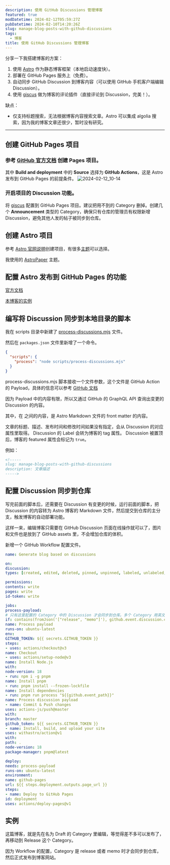 ```yaml
---
description: 使用 GitHub Discussions 管理博客
featured: true
modDatetime: 2024-02-12T05:59:27Z
pubDatetime: 2024-02-10T14:20:26Z
slug: manage-blog-posts-with-github-discussions
tags:
  - 博客
title: 使用 GitHub Discussions 管理博客
---
```


分享一下我搭建博客的方案：

1. 使用 [Astro](https://astro.build/) 作为静态博客框架（本地启动速度快）。
2. 部署在 GitHub Pages 服务上（免费）。
3. 自动同步 GitHub Discussion 到博客内容（可以使用 GitHub 手机客户端编辑 Discussion）。
4. 使用 [giscus](https://giscus.app/) 做为博客的评论插件（直接评论到 Discussion，完美！）。

缺点：

- 仅支持标题搜索，无法根据博客内容搜索文章。Astro 可以集成 algolia 搜索，因为我的博客文章还很少，暂时没有研究。

---

## 创建 GitHub Pages 项目

### 参考 [GitHub 官方文档](https://docs.github.com/zh/pages/getting-started-with-github-pages) 创建 Pages 项目。

其中 **Build and deployment** 中的 **Source** 选择为 **GitHub Actions**，这是 Astro 发布到 GitHub Pages 的前提条件。
![2024-02-12_10-14](https://github.com/mwxxhdb/mwxxhdb.github.io/assets/8121121/8ef11d71-156e-4bde-8da7-654a8d79212c)

### 开启项目的 Discussion 功能。

将 [giscus](https://github.com/apps/giscus) 配置到 GitHub Pages 项目。建议把用不到的 Category 删掉。创建几个 **Announcement** 类型的 Category，确保只有仓库的管理员有权限新增 Discussion，避免其他人发的帖子被同步到仓库。

## 创建 Astro 项目

参考 [Astro 官网说明](https://docs.astro.build/zh-cn/install/auto/#%E5%85%A5%E9%97%A8%E6%A8%A1%E6%9D%BF)创建项目，有很多[主题](https://astro.build/themes/?search=&categories%5B%5D=blog&price%5B%5D=free)可以选择。

我使用的 [AstroPaper](https://astro-paper.pages.dev/) 主题。

## 配置 Astro 发布到 GitHub Pages 的功能

[官方文档](https://docs.astro.build/en/guides/deploy/github/#_top)

[本博客的实例](https://github.com/mwxxhdb/mwxxhdb.github.io/blob/master/.github/workflows/deploy.yml)

## 编写将 Discussion 同步到本地目录的脚本

我在 scripts 目录中新建了 [process-discussions.mjs](https://github.com/mwxxhdb/mwxxhdb.github.io/blob/master/scripts/process-discussions.mjs) 文件。

然后在 `packages.json` 文件里新增了一个命令。

```json
{
  "scripts": {
    "process": "node scripts/process-discussions.mjs"
  }
}
```

process-discussions.mjs 脚本接收一个文件参数，这个文件是 GitHub Action 的 Payload，具体的信息可以参考 [GitHub 文档](https://docs.github.com/zh/actions/using-workflows/events-that-trigger-workflows#discussion)

因为 Payload 中的内容有限，所以又通过 GitHub 的 GraphQL API 查询出变更的 Discussion 的内容。

其中，在 <!----- -----> 之间的内容，是 Astro Markdown 文件的 front matter 的内容。

文章的标题、描述、发布时间和修改时间如果没有指定，会从 Discussion 的对应属性里取得。
Discussion 的 Label 会转为博客的 tag 属性。
Discussion 被置顶后，博客的 featured 属性会标记为 `true`。

例如：

```markdown
<!-----
slug: manage-blog-posts-with-github-discussions
description: 文章描述
----->
```

## 配置 Discussion 同步到仓库

写完前面的脚本后，还需要在 Discussion 有变更的时候，运行前面的脚本，把 Discussion 的内容转为 Astro 博客的 Markdown 文件，然后提交到仓库的主分支，触发博客的自动部署功能。

这样一来，编辑博客只需要在 GitHub Discussion 页面在线操作就可以了，图片和文件也是放到了 GitHub assets 里，不会增加仓库的体积。

新增一个 GitHub Workflow 配置文件。

```yaml
name: Generate blog based on discussions

on:
discussion:
types: [created, edited, deleted, pinned, unpinned, labeled, unlabeled, category_changed]

permissions:
contents: write
pages: write
id-token: write

jobs:
process-payload:
# 只有这里配置的 Category 中的 Discussion 才会同步到仓库。多个 Category 用英文逗号 "," 分割。
if: contains(fromJson('["release", "memo"]'), github.event.discussion.category.slug)
name: Process payload
runs-on: ubuntu-latest
env:
GITHUB_TOKEN: ${{ secrets.GITHUB_TOKEN }}
steps:
- uses: actions/checkout@v3
name: Checkout
- uses: actions/setup-node@v3
name: Install Node.js
with:
node-version: 18
- run: npm i -g pnpm
name: Install pnpm
- run: pnpm install --frozen-lockfile
name: Install dependencies
- run: pnpm run process "${{github.event_path}}"
name: Process discussion payload
- name: Commit & Push changes
uses: actions-js/push@master
with:
branch: master
github_token: ${{ secrets.GITHUB_TOKEN }}
- name: Install, build, and upload your site
uses: withastro/action@v1
with:
path: .
node-version: 18
package-manager: pnpm@latest

deploy:
needs: process-payload
runs-on: ubuntu-latest
environment:
name: github-pages
url: ${{ steps.deployment.outputs.page_url }}
steps:
- name: Deploy to GitHub Pages
id: deployment
uses: actions/deploy-pages@v1
```

## 实例

这篇博客，就是先在名为 Draft 的 Category 里编辑，等觉得差不多可以发布了，再移动到 Release 这个 Category。

因为 Workflow 的配置，Category 是 release 或者 memo 时才会同步到仓库，然后正式发布到博客网站。

<script src="https://giscus.app/client.js" data-repo="mwxxhdb/mwxxhdb.github.io" data-mapping="number" data-term="2" data-reactions-enabled="1" data-emit-metadata="0" data-input-position="bottom" data-theme="transparent_dark" data-lang="zh-CN" data-loading="lazy" crossorigin="anonymous" async></script>
